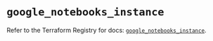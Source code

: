 # `google_notebooks_instance`

Refer to the Terraform Registry for docs: [`google_notebooks_instance`](https://registry.terraform.io/providers/hashicorp/google-beta/6.18.1/docs/resources/google_notebooks_instance).
